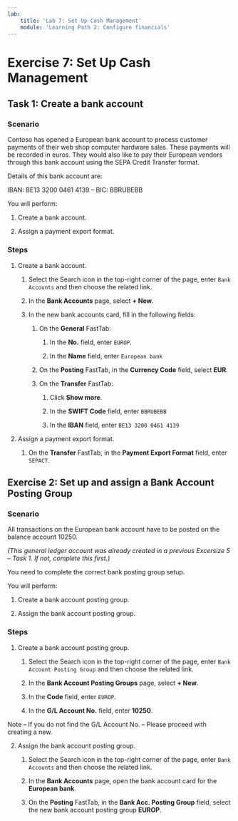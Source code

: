 ```yaml
---
lab:
    title: 'Lab 7: Set Up Cash Management'
    module: 'Learning Path 2: Configure financials'
---
```


Exercise 7: Set Up Cash Management
==================================

Task 1: Create a bank account
-----------------------------

### Scenario

Contoso has opened a European bank account to process customer payments of their
web shop computer hardware sales. These payments will be recorded in euros. They
would also like to pay their European vendors through this bank account using
the SEPA Credit Transfer format.

Details of this bank account are:

IBAN: BE13 3200 0461 4139 – BIC: BBRUBEBB

You will perform:

1.  Create a bank account.

2.  Assign a payment export format.

### Steps

1.  Create a bank account.

    1.  Select the Search icon in the top-right corner of the page,
        enter `Bank Accounts` and then choose the related link.

    2.  In the **Bank Accounts** page, select **+ New**.

    3.  In the new bank accounts card, fill in the following fields:

        1.  On the **General** FastTab:

            1.  In the **No.** field, enter `EUROP`.

            2.  In the **Name** field, enter `European bank`

        2.  On the **Posting** FastTab, in the **Currency Code** field, select
            **EUR**.

        3.  On the **Transfer** FastTab:

            1.  Click **Show more**.

            2.  In the **SWIFT Code** field, enter `BBRUBEBB`

            3.  In the **IBAN** field, enter `BE13 3200 0461 4139`

2.  Assign a payment export format.

    1.  On the **Transfer** FastTab, in the **Payment Export Format** field,
        enter `SEPACT`.

Exercise 2: Set up and assign a Bank Account Posting Group
----------------------------------------------------------

### Scenario

All transactions on the European bank account have to be posted on the balance
account 10250.

*(This general ledger account was already created in a previous Excersize 5 –
Task 1. If not, complete this first.)*

You need to complete the correct bank posting group setup.

You will perform:

1.  Create a bank account posting group.

2.  Assign the bank account posting group.

### Steps

1.  Create a bank account posting group.

    1.  Select the Search icon in the top-right corner of the page,
        enter `Bank Account Posting Group` and then choose the related link.

    2.  In the **Bank Account Posting Groups** page, select **+ New**.

    3.  In the **Code** field, enter `EUROP`.

    4.  In the **G/L Account No.** field, enter **10250**.

Note – If you do not find the G/L Account No. – Please proceed with creating a
new.

2.  Assign the bank account posting group.

    1.  Select the Search icon in the top-right corner of the page,
        enter `Bank Accounts` and then choose the related link.

    2.  In the **Bank Accounts** page, open the bank account card for the
        **European bank**.

    3.  On the **Posting** FastTab, in the **Bank Acc. Posting Group** field,
        select the new bank account posting group **EUROP**.

